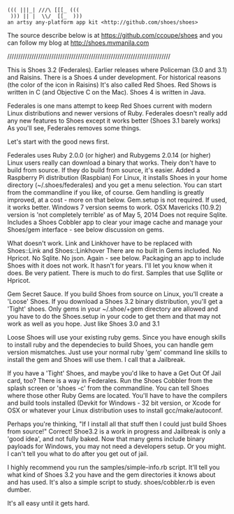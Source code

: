                       
    ((( |||_| ///\ [[[_ (((
     ))) || |  \\/  [[_  )))
    an artsy any-platform app kit <http://github.com/shoes/shoes>
    
  The source describe below is at <https://github.com/ccoupe/shoes> and
  you can follow my blog at <http://shoes.mvmanila.com>

//////////////////////////////////////////////////////////////////////////

This is Shoes 3.2 (Federales). Earlier releases where Policeman (3.0 and 3.1)
and Raisins. There is a Shoes 4 under development. For historical reasons (the 
color of the icon in Raisins) It's also called Red Shoes. Red Shows is written
in C (and Objective C on the Mac). Shoes 4 is written in Java. 

Federales is one mans attempt to keep Red Shoes current with modern Linux
distributions and newer versions of Ruby. Federales doesn't really add any new 
features to Shoes except it works better (Shoes 3.1 barely works)
As you'll see, Federales removes some things. 

Let's start with the good news first.

  Federales uses Ruby 2.0.0 (or higher) and Rubygems 2.0.14 (or higher) 
  Linux users really can download a binary that works. Theiy don't have to 
    build from source. If they do build from source, it's easier. 
  Added a Raspberry Pi distribution (Raspbian)
  For Linux, it installs Shoes in your home directory (~/.shoes/federales) 
    and you get a menu selection. You can start from the commandline if you
    like, of course.
  Gem handling is greatly improved, at a cost - more on that below. 
    Gem.setup is not required. If used, it works better.
  Windows 7 version seems to work.
  OSX Mavericks (10.9.2) version is 'not completely terrible' as of 
    May 5, 2014
  Does not require Sqlite.
  Includes a Shoes Cobbler app to clear your image cache and manage your
    Shoes/gem interface - see below discussion on gems.
  

What doesn't work.
  Link and Linkhover have to be replaced with Shoes::Link and Shoes::Linkhover
  There are no built in Gems included. No Hpricot. No Sqlite. No json.
    Again - see below.
  Packaging an app to include Shoes with it does not work. It hasn't for
     years.  I'll let you know when it does. Be very patient. There is
     much to do first.
  Samples that use Sqllite or Hpricot. 
     
Gem Secret Sauce.
  If you build Shoes from source on Linux, you'll create a 'Loose' Shoes.
  If you download a Shoes 3.2 binary distribution, you'll get a 'Tight'
    shoes. Only gems in your ~/.shoe/+gem directory are allowed and you have
    to do the Shoes.setup in your code to get them and that may not work 
    as well as you hope. Just like Shoes 3.0 and 3.1
    
  Loose Shoes will use your existing ruby gems. Since you have enough skills
  to install ruby and the dependecies to build Shoes, you can handle gem
  version mismatches. Just use your normal ruby 'gem' command line skills to
  install the gem and Shoes will use them.  I call that a Jailbreak. 
  
  If you have a 'Tight' Shoes, and maybe you'd like to have a Get Out Of Jail
  card, too? There is a way in Federales. Run the Shoes Cobbler from the splash
  screen or 'shoes -c' from the commandline. You can tell Shoes where those 
  other Ruby Gems are located. You'll have to have the compilers and build 
  tools installed  (Devkit for Windows - 32 bit version, or Xcode for OSX or
  whatever your Linux distribution uses to install gcc/make/autoconf.
  
  Perhaps you're thinking, "If I install all that stuff then I could just
  build Shoes from source!" Correct! Shoe3.2 is a work in progress
  and Jailbreak is only a 'good idea', and not fully baked. Now that many gems
  include binary payloads for Windows, you may not need a developers setup.
  Or you might. I can't tell you what to do after you get out of jail. 
  
I highly recommend you run the samples/simple-info.rb script. It'll tell you
what kind of Shoes 3.2 you have and the gem directories it knows about and 
has used. It's also a simple script to study. shoes/cobbler.rb is even dumber.

It's all easy until it gets hard.
  
  

